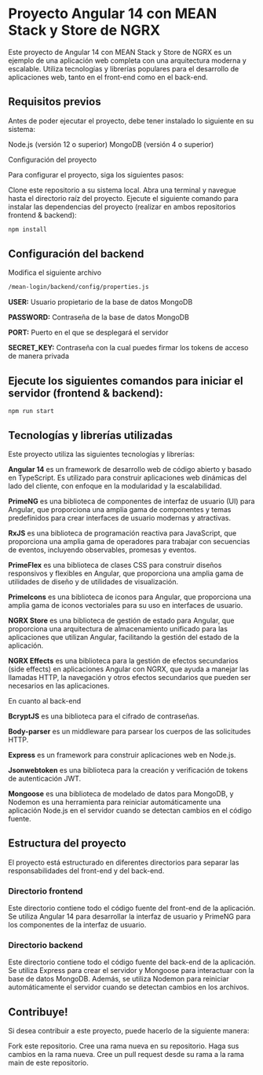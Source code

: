# Proyecto Angular 14 con MEAN Stack y Store de NGRX

Este proyecto de Angular 14 con MEAN Stack y Store de NGRX es un ejemplo de una aplicación web completa con una arquitectura moderna y escalable. Utiliza tecnologías y librerías populares para el desarrollo de aplicaciones web, tanto en el front-end como en el back-end.

## Requisitos previos

Antes de poder ejecutar el proyecto, debe tener instalado lo siguiente en su sistema:

Node.js (versión 12 o superior)
MongoDB (versión 4 o superior)

Configuración del proyecto

Para configurar el proyecto, siga los siguientes pasos:

Clone este repositorio a su sistema local.
Abra una terminal y navegue hasta el directorio raíz del proyecto.
Ejecute el siguiente comando para instalar las dependencias del proyecto (realizar en ambos repositorios frontend & backend):

```bash
npm install
```

## Configuración del backend

Modifica el siguiente archivo

```bash
/mean-login/backend/config/properties.js
```

**USER:** Usuario propietario de la base de datos MongoDB

**PASSWORD:** Contraseña de la base de datos MongoDB

**PORT:** Puerto en el que se desplegará el servidor

**SECRET_KEY:** Contraseña con la cual puedes firmar los tokens de acceso de manera privada

## Ejecute los siguientes comandos para iniciar el servidor (frontend & backend):

```node
npm run start
```

## Tecnologías y librerías utilizadas

Este proyecto utiliza las siguientes tecnologías y librerías:

**Angular 14** es un framework de desarrollo web de código abierto y basado en TypeScript. Es utilizado para construir aplicaciones web dinámicas del lado del cliente, con enfoque en la modularidad y la escalabilidad.

**PrimeNG** es una biblioteca de componentes de interfaz de usuario (UI) para Angular, que proporciona una amplia gama de componentes y temas predefinidos para crear interfaces de usuario modernas y atractivas.

**RxJS** es una biblioteca de programación reactiva para JavaScript, que proporciona una amplia gama de operadores para trabajar con secuencias de eventos, incluyendo observables, promesas y eventos.

**PrimeFlex** es una biblioteca de clases CSS para construir diseños responsivos y flexibles en Angular, que proporciona una amplia gama de utilidades de diseño y de utilidades de visualización.

**PrimeIcons** es una biblioteca de iconos para Angular, que proporciona una amplia gama de iconos vectoriales para su uso en interfaces de usuario.

**NGRX Store** es una biblioteca de gestión de estado para Angular, que proporciona una arquitectura de almacenamiento unificado para las aplicaciones que utilizan Angular, facilitando la gestión del estado de la aplicación.

**NGRX Effects** es una biblioteca para la gestión de efectos secundarios (side effects) en aplicaciones Angular con NGRX, que ayuda a manejar las llamadas HTTP, la navegación y otros efectos secundarios que pueden ser necesarios en las aplicaciones.

En cuanto al back-end

**BcryptJS** es una biblioteca para el cifrado de contraseñas.

**Body-parser** es un middleware para parsear los cuerpos de las solicitudes HTTP.

**Express** es un framework para construir aplicaciones web en Node.js.

**Jsonwebtoken** es una biblioteca para la creación y verificación de tokens de autenticación JWT.

**Mongoose** es una biblioteca de modelado de datos para MongoDB, y Nodemon es una herramienta para reiniciar automáticamente una aplicación Node.js en el servidor cuando se detectan cambios en el código fuente.

## Estructura del proyecto

El proyecto está estructurado en diferentes directorios para separar las responsabilidades del front-end y del back-end.

### Directorio frontend

Este directorio contiene todo el código fuente del front-end de la aplicación. Se utiliza Angular 14 para desarrollar la interfaz de usuario y PrimeNG para los componentes de la interfaz de usuario.

### Directorio backend

Este directorio contiene todo el código fuente del back-end de la aplicación. Se utiliza Express para crear el servidor y Mongoose para interactuar con la base de datos MongoDB. Además, se utiliza Nodemon para reiniciar automáticamente el servidor cuando se detectan cambios en los archivos.

## Contribuye!

Si desea contribuir a este proyecto, puede hacerlo de la siguiente manera:

Fork este repositorio.
Cree una rama nueva en su repositorio.
Haga sus cambios en la rama nueva.
Cree un pull request desde su rama a la rama main de este repositorio.

